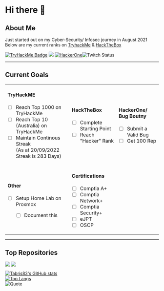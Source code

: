 # Hi there 👋

## About Me

Just started out on my Cyber-Security/ Infosec journey in August 2021
<br>Below are my current ranks on [TryhackMe](https://tryhackme.com) & [HackTheBox](https://app.hackthebox.eu)

[![TryHackMe Badge](https://tryhackme-badges.s3.amazonaws.com/tabris.png)](https://tryhackme.com/p/tabris)
[![](https://www.hackthebox.eu/badge/image/665072)](https://app.hackthebox.eu/profile/665072)
[![HackerOne](https://img.shields.io/badge/HackerOne-Twitching-blue?style=for-the-badge&logo=hackerone)](https://hackerone.com/twitching?type=user)![Twitch Status](https://img.shields.io/twitch/status/twitching_astronaut?logo=twitch&style=for-the-badge)

---

## Current Goals
<table>
   <tr><td>

#### TryHackME
- [ ] Reach Top 1000 on TryHackMe
- [ ] Reach Top 10 (Australia) on TryHackMe
- [ ] Maintain Continous Streak <br>(As at 20/09/2022 Streak is 283 Days)
</td>
<td>

#### HackTheBox

- [ ] Complete Starting Point
- [ ] Reach "Hacker" Rank

</td>
<td>

#### HackerOne/ Bug Boutny

- [ ] Submit a Valid Bug
- [ ] Get 100 Rep

</td></tr>
<td>

#### Other

- [ ] Setup Home Lab on Proxmox <div align="Setup Repo for this">
    - [ ] Document this

</td>
<td>

#### Certifications

- [ ] Comptia A+
- [ ] Comptia Network+
- [ ] Comptia Security+
- [ ] eJPT
- [ ] OSCP

</td>
</table>

---

## Top Repositories

<a href="https://github.com/TwitchingAstronaut/PublicProjects"><img src="https://github-readme-stats.vercel.app/api/pin/?username=TwitchingAstronaut&repo=PublicProjects&theme=merko&show_icons=true" align="left"></a>

<a href="https://github.com/TwitchingAstronaut/Pentesting_Writeups"><img src="https://github-readme-stats.vercel.app/api/pin/?username=TwitchingAstronaut&repo=Pentesting_Writeups&theme=merko&show_icons=true" align="center"></a>

[![Tabris83's GitHub stats](https://github-readme-stats.vercel.app/api?username=twitchingastronaut&theme=merko&show_icons=true)](https://github.com/twitchingastronaut)<br>
[![Top Langs](https://github-readme-stats.vercel.app/api/top-langs/?username=twitchingastronaut&theme=merko&show_icons=true)](https://github.com/twitchingastronaut/github-readme-stats)<br>
![Quote](https://github-readme-quotes.herokuapp.com/quote?theme=merko)
